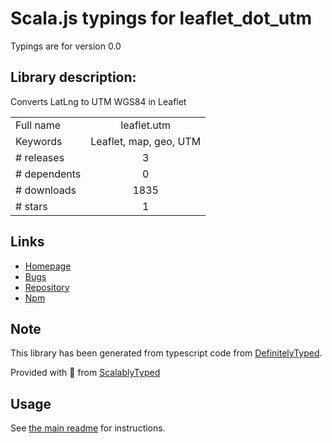 
# Scala.js typings for leaflet_dot_utm

Typings are for version 0.0

## Library description:
Converts LatLng to UTM WGS84 in Leaflet

|                    |                 |
| ------------------ | :-------------: |
| Full name          | leaflet.utm |
| Keywords           | Leaflet, map, geo, UTM |
| # releases         | 3 |
| # dependents       | 0 |
| # downloads        | 1835 |
| # stars            | 1 |

## Links
- [Homepage](https://github.com/jjimenezshaw/Leaflet.UTM#readme)
- [Bugs](https://github.com/jjimenezshaw/Leaflet.UTM/issues)
- [Repository](https://github.com/jjimenezshaw/Leaflet.UTM)
- [Npm](https://www.npmjs.com/package/leaflet.utm)
    


## Note
This library has been generated from typescript code from [DefinitelyTyped](https://definitelytyped.org).

Provided with :purple_heart: from [ScalablyTyped](https://github.com/oyvindberg/ScalablyTyped)

## Usage
See [the main readme](../../readme.md) for instructions.


